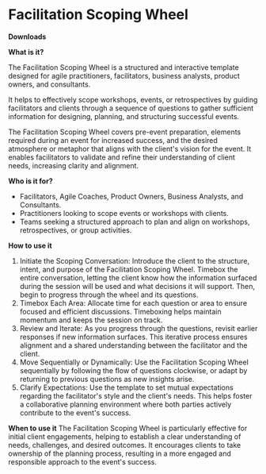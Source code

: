 # Facilitation Scoping Wheel

**Downloads**

**What is it?**

The Facilitation Scoping Wheel is a structured and interactive template designed for agile practitioners, facilitators, business analysts, product owners, and consultants.

It helps to effectively scope workshops, events, or retrospectives by guiding facilitators and clients through a sequence of questions to gather sufficient information for designing, planning, and structuring successful events.

The Facilitation Scoping Wheel covers pre-event preparation, elements required during an event for increased success, and the desired atmosphere or metaphor that aligns with the client's vision for the event. It enables facilitators to validate and refine their understanding of client needs, increasing clarity and alignment.

**Who is it for?**
- Facilitators, Agile Coaches, Product Owners, Business Analysts, and Consultants.
- Practitioners looking to scope events or workshops with clients.
- Teams seeking a structured approach to plan and align on workshops, retrospectives, or group activities.

**How to use it**
1.	Initiate the Scoping Conversation: Introduce the client to the structure, intent, and purpose of the Facilitation Scoping Wheel. Timebox the entire conversation, letting the client know how the information surfaced during the session will be used and what decisions it will support. Then, begin to progress through the wheel and its questions.
2.	Timebox Each Area: Allocate time for each question or area to ensure focused and efficient discussions. Timeboxing helps maintain momentum and keeps the session on track.
3.	Review and Iterate: As you progress through the questions, revisit earlier responses if new information surfaces. This iterative process ensures alignment and a shared understanding between the facilitator and the client.
4.	Move Sequentially or Dynamically: Use the Facilitation Scoping Wheel sequentially by following the flow of questions clockwise, or adapt by returning to previous questions as new insights arise.
5.	Clarify Expectations: Use the template to set mutual expectations regarding the facilitator's style and the client's needs. This helps foster a collaborative planning environment where both parties actively contribute to the event's success.

**When to use it**
The Facilitation Scoping Wheel is particularly effective for initial client engagements, helping to establish a clear understanding of needs, challenges, and desired outcomes. It encourages clients to take ownership of the planning process, resulting in a more engaged and responsible approach to the event's success.
